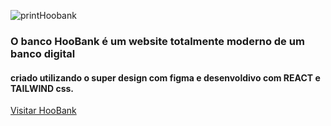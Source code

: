 ![printHoobank](https://user-images.githubusercontent.com/63760133/199859673-dbe2d4d2-611e-4a20-a1e6-8ec77c3f6d73.png)
<h3>O banco HooBank é um website totalmente moderno de um banco digital </h3>
<h4> criado utilizando o super design com figma e desenvoldivo com REACT e TAILWIND css.</h4>
<a href="https://hoobank.netlify.app" target="_blank">Visitar HooBank </a>

